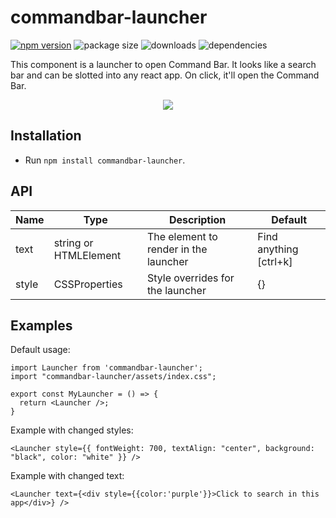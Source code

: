 # commandbar-launcher

[![npm version](https://badge.fury.io/js/commandbar-launcher.svg)](https://badge.fury.io/js/commandbar-launcher)
![package size](https://img.shields.io/bundlephobia/min/commandbar-launcher/1.1.2)
![downloads](https://img.shields.io/npm/dm/commandbar-launcher)
![dependencies](https://img.shields.io/badge/dependencies-react-blue)

This component is a launcher to open Command Bar. It looks like a search bar and can be slotted into any react app. On click, it'll open the Command Bar.

<p align="center">
  <img align="center" src="https://user-images.githubusercontent.com/1981738/95909815-f774b680-0d53-11eb-95e7-95b5a9d576d3.png">
</p>

## Installation

- Run `npm install commandbar-launcher`.

## API

| Name  | Type                  | Description                           | Default                |
| ----- | --------------------- | ------------------------------------- | ---------------------- |
| text  | string or HTMLElement | The element to render in the launcher | Find anything [ctrl+k] |
| style | CSSProperties         | Style overrides for the launcher      | {}                     |

## Examples

Default usage:

```
import Launcher from 'commandbar-launcher';
import "commandbar-launcher/assets/index.css";

export const MyLauncher = () => {
  return <Launcher />;
}
```

Example with changed styles:

```
<Launcher style={{ fontWeight: 700, textAlign: "center", background: "black", color: "white" }} />
```

Example with changed text:

```
<Launcher text={<div style={{color:'purple'}}>Click to search in this app</div>} />
```

[build-badge]: https://img.shields.io/travis/user/repo/master.png?style=flat-square
[build]: https://travis-ci.org/user/repo
[npm-badge]: https://img.shields.io/npm/v/npm-package.png?style=flat-square
[npm]: https://www.npmjs.org/package/npm-package
[coveralls-badge]: https://img.shields.io/coveralls/user/repo/master.png?style=flat-square
[coveralls]: https://coveralls.io/github/user/repo
